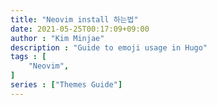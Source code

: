 ```yaml
---
title: "Neovim install 하는법"
date: 2021-05-25T00:17:09+09:00
author : "Kim Minjae"
description : "Guide to emoji usage in Hugo"
tags : [
    "Neovim",
]
series : ["Themes Guide"]
---
```


